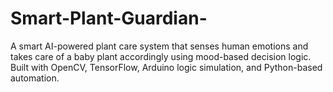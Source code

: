 # Smart-Plant-Guardian-
A smart AI-powered plant care system that senses human emotions and takes care of a baby plant accordingly using mood-based decision logic. Built with OpenCV, TensorFlow, Arduino logic simulation, and Python-based automation.
